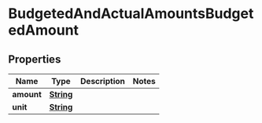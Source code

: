 

# BudgetedAndActualAmountsBudgetedAmount


## Properties

| Name | Type | Description | Notes |
|------------ | ------------- | ------------- | -------------|
|**amount** | [**String**](String.md) |  |  |
|**unit** | [**String**](String.md) |  |  |




